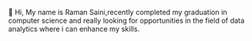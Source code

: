 👋 Hi, My name is Raman Saini,recently completed my graduation in computer science and really looking for opportunities in the field of data analytics where i can enhance my skills.


